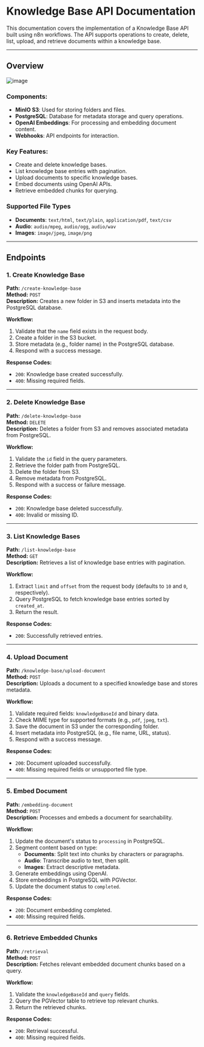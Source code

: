 # Knowledge Base API Documentation

This documentation covers the implementation of a Knowledge Base API built using n8n workflows. The API supports operations to create, delete, list, upload, and retrieve documents within a knowledge base.

---

## Overview

![image](https://github.com/user-attachments/assets/d2e05b0a-43a9-49bd-817a-fff577439a3b)


### Components:
- **MinIO S3**: Used for storing folders and files.
- **PostgreSQL**: Database for metadata storage and query operations.
- **OpenAI Embeddings**: For processing and embedding document content.
- **Webhooks**: API endpoints for interaction.

### Key Features:
- Create and delete knowledge bases.
- List knowledge base entries with pagination.
- Upload documents to specific knowledge bases.
- Embed documents using OpenAI APIs.
- Retrieve embedded chunks for querying.

### Supported File Types
- **Documents**: `text/html`, `text/plain`, `application/pdf`, `text/csv`
- **Audio**: `audio/mpeg`, `audio/ogg`, `audio/wav`
- **Images**: `image/jpeg`, `image/png`

---

## Endpoints

### 1. Create Knowledge Base
**Path:** `/create-knowledge-base`  
**Method:** `POST`  
**Description:** Creates a new folder in S3 and inserts metadata into the PostgreSQL database.

**Workflow:**
1. Validate that the `name` field exists in the request body.
2. Create a folder in the S3 bucket.
3. Store metadata (e.g., folder name) in the PostgreSQL database.
4. Respond with a success message.

**Response Codes:**
- `200`: Knowledge base created successfully.
- `400`: Missing required fields.

---

### 2. Delete Knowledge Base
**Path:** `/delete-knowledge-base`  
**Method:** `DELETE`  
**Description:** Deletes a folder from S3 and removes associated metadata from PostgreSQL.

**Workflow:**
1. Validate the `id` field in the query parameters.
2. Retrieve the folder path from PostgreSQL.
3. Delete the folder from S3.
4. Remove metadata from PostgreSQL.
5. Respond with a success or failure message.

**Response Codes:**
- `200`: Knowledge base deleted successfully.
- `400`: Invalid or missing ID.

---

### 3. List Knowledge Bases
**Path:** `/list-knowledge-base`  
**Method:** `GET`  
**Description:** Retrieves a list of knowledge base entries with pagination.

**Workflow:**
1. Extract `limit` and `offset` from the request body (defaults to `10` and `0`, respectively).
2. Query PostgreSQL to fetch knowledge base entries sorted by `created_at`.
3. Return the result.

**Response Codes:**
- `200`: Successfully retrieved entries.

---

### 4. Upload Document
**Path:** `/knowledge-base/upload-document`  
**Method:** `POST`  
**Description:** Uploads a document to a specified knowledge base and stores metadata.

**Workflow:**
1. Validate required fields: `knowledgeBaseId` and binary data.
2. Check MIME type for supported formats (e.g., `pdf`, `jpeg`, `txt`).
3. Save the document in S3 under the corresponding folder.
4. Insert metadata into PostgreSQL (e.g., file name, URL, status).
5. Respond with a success message.

**Response Codes:**
- `200`: Document uploaded successfully.
- `400`: Missing required fields or unsupported file type.

---

### 5. Embed Document
**Path:** `/embedding-document`  
**Method:** `POST`  
**Description:** Processes and embeds a document for searchability.

**Workflow:**
1. Update the document's status to `processing` in PostgreSQL.
2. Segment content based on type:
   - **Documents**: Split text into chunks by characters or paragraphs.
   - **Audio**: Transcribe audio to text, then split.
   - **Images**: Extract descriptive metadata.
3. Generate embeddings using OpenAI.
4. Store embeddings in PostgreSQL with PGVector.
5. Update the document status to `completed`.

**Response Codes:**
- `200`: Document embedding completed.
- `400`: Missing required fields.

---

### 6. Retrieve Embedded Chunks
**Path:** `/retrieval`  
**Method:** `POST`  
**Description:** Fetches relevant embedded document chunks based on a query.

**Workflow:**
1. Validate the `knowledgeBaseId` and `query` fields.
2. Query the PGVector table to retrieve top relevant chunks.
3. Return the retrieved chunks.

**Response Codes:**
- `200`: Retrieval successful.
- `400`: Missing required fields.
